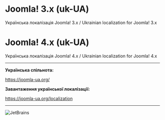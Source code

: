 # Joomla! 3.x (uk-UA)
Українська локалізація Joomla! 3.x / Ukrainian localization for Joomla! 3.x

# Joomla! 4.x (uk-UA)
Українська локалізація Joomla! 4.x / Ukrainian localization for Joomla! 4.x

---

**Українська спільнота:**

https://joomla-ua.org/

**Завантаження української локалізації:** 

https://joomla-ua.org/localization

---

![JetBrains](https://joomla-ua.org/images/joomla_transteam_sm.png)